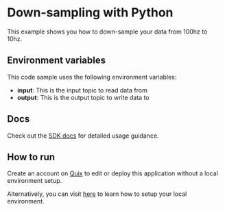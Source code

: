 # Down-sampling with Python

This example shows you how to down-sample your data from 100hz to 10hz.

## Environment variables

This code sample uses the following environment variables:

- **input**: This is the input topic to read data from
- **output**: This is the output topic to write data to

## Docs
Check out the [SDK docs](https://quix.ai/docs/sdk/introduction.html) for detailed usage guidance.

## How to run
Create an account on [Quix](https://portal.platform.quix.ai/self-sign-up?xlink=github) to edit or deploy this application without a local environment setup.

Alternatively, you can visit [here](https://quix.ai/docs/sdk/python-setup.html) to learn how to setup your local environment.